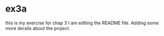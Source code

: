 # ex3a
this is my exercise for chap 3
I am editing the README file.
Adding some more derails about the project.

